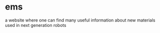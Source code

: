 # ems
a website where one can find many useful information about new materials used in next generation robots
